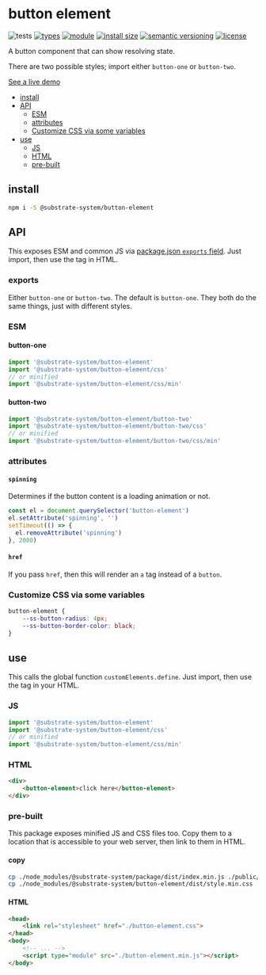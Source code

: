 # button element
![tests](https://github.com/substrate-system/button-element/actions/workflows/nodejs.yml/badge.svg)
[![types](https://img.shields.io/npm/types/@substrate-system/button-element?style=flat-square)](README.md)
[![module](https://img.shields.io/badge/module-ESM%2FCJS-blue?style=flat-square)](README.md)
[![install size](https://packagephobia.com/badge?p=@substrate-system/button-element)](https://packagephobia.com/result?p=@substrate-system/button-element)
[![semantic versioning](https://img.shields.io/badge/semver-2.0.0-blue?logo=semver&style=flat-square)](https://semver.org/)
[![license](https://img.shields.io/badge/license-MIT-brightgreen.svg?style=flat-square)](LICENSE)

A button component that can show resolving state.

There are two possible styles; import either `button-one` or `button-two`.

[See a live demo](https://substrate-system.github.io/button-element/)

<!-- toc -->

- [install](#install)
- [API](#api)
  * [ESM](#esm)
  * [attributes](#attributes)
  * [Customize CSS via some variables](#customize-css-via-some-variables)
- [use](#use)
  * [JS](#js)
  * [HTML](#html)
  * [pre-built](#pre-built)

<!-- tocstop -->

## install

```sh
npm i -S @substrate-system/button-element
```

## API

This exposes ESM and common JS via [package.json `exports` field](https://nodejs.org/api/packages.html#exports). Just import, then use the tag in HTML.

### exports
Either `button-one` or `button-two`. The default is `button-one`. They both do the same things, just with different styles.

### ESM

#### button-one
```js
import '@substrate-system/button-element'
import '@substrate-system/button-element/css'
// or minified
import '@substrate-system/button-element/css/min'
```

#### button-two
```js
import '@substrate-system/button-element/button-two'
import '@substrate-system/button-element/button-two/css'
// or minified
import '@substrate-system/button-element/button-two/css/min'
```

### attributes

#### `spinning`
Determines if the button content is a loading animation or not.

```js
const el = document.querySelector('button-element')
el.setAttribute('spinning', '')
setTimeout(() => {
  el.removeAttribute('spinning')
}, 2000)
```

#### `href`
If you pass `href`, then this will render an `a` tag instead of a `button`.

### Customize CSS via some variables

```css
button-element {
    --ss-button-radius: 4px;
    --ss-button-border-color: black;
}
```

## use
This calls the global function `customElements.define`. Just import, then use
the tag in your HTML.

### JS
```ts
import '@substrate-system/button-element'
import '@substrate-system/button-element/css'
// or minified
import '@substrate-system/button-element/css/min'
```

### HTML
```html
<div>
    <button-element>click here</button-element>
</div>
```

### pre-built
This package exposes minified JS and CSS files too. Copy them to a location that is
accessible to your web server, then link to them in HTML.

#### copy
```sh
cp ./node_modules/@substrate-system/package/dist/index.min.js ./public/button-element.min.js
cp ./node_modules/@substrate-system/button-element/dist/style.min.css ./public/button-element.css
```

#### HTML
```html
<head>
    <link rel="stylesheet" href="./button-element.css">
</head>
<body>
    <!-- ... -->
    <script type="module" src="./button-element.min.js"></script>
</body>
```
